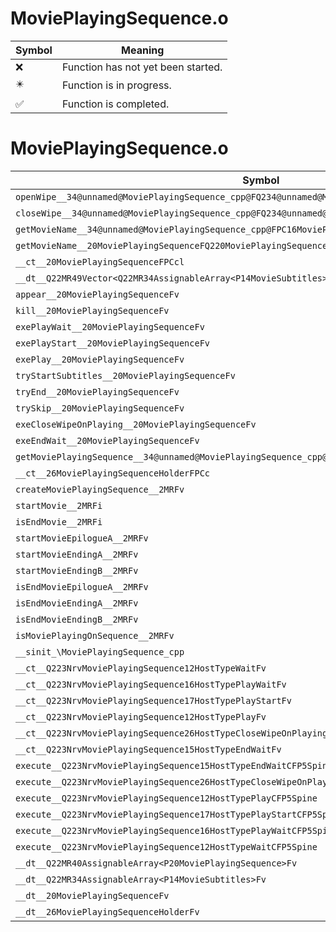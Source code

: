 # MoviePlayingSequence.o
| Symbol | Meaning 
| ------------- | ------------- 
| :x: | Function has not yet been started. 
| :eight_pointed_black_star: | Function is in progress. 
| :white_check_mark: | Function is completed. 


# MoviePlayingSequence.o
| Symbol | Decompiled? |
| ------------- | ------------- |
| `openWipe__34@unnamed@MoviePlayingSequence_cpp@FQ234@unnamed@MoviePlayingSequence_cpp@8WipeTypel` | :x: |
| `closeWipe__34@unnamed@MoviePlayingSequence_cpp@FQ234@unnamed@MoviePlayingSequence_cpp@8WipeTypel` | :x: |
| `getMovieName__34@unnamed@MoviePlayingSequence_cpp@FPC16MoviePlayingInfo` | :x: |
| `getMovieName__20MoviePlayingSequenceFQ220MoviePlayingSequence9MovieType` | :x: |
| `__ct__20MoviePlayingSequenceFPCcl` | :x: |
| `__dt__Q22MR49Vector<Q22MR34AssignableArray<P14MovieSubtitles>>Fv` | :x: |
| `appear__20MoviePlayingSequenceFv` | :x: |
| `kill__20MoviePlayingSequenceFv` | :x: |
| `exePlayWait__20MoviePlayingSequenceFv` | :x: |
| `exePlayStart__20MoviePlayingSequenceFv` | :x: |
| `exePlay__20MoviePlayingSequenceFv` | :x: |
| `tryStartSubtitles__20MoviePlayingSequenceFv` | :x: |
| `tryEnd__20MoviePlayingSequenceFv` | :x: |
| `trySkip__20MoviePlayingSequenceFv` | :x: |
| `exeCloseWipeOnPlaying__20MoviePlayingSequenceFv` | :x: |
| `exeEndWait__20MoviePlayingSequenceFv` | :x: |
| `getMoviePlayingSequence__34@unnamed@MoviePlayingSequence_cpp@Fi` | :x: |
| `__ct__26MoviePlayingSequenceHolderFPCc` | :x: |
| `createMoviePlayingSequence__2MRFv` | :x: |
| `startMovie__2MRFi` | :x: |
| `isEndMovie__2MRFi` | :x: |
| `startMovieEpilogueA__2MRFv` | :x: |
| `startMovieEndingA__2MRFv` | :x: |
| `startMovieEndingB__2MRFv` | :x: |
| `isEndMovieEpilogueA__2MRFv` | :x: |
| `isEndMovieEndingA__2MRFv` | :x: |
| `isEndMovieEndingB__2MRFv` | :x: |
| `isMoviePlayingOnSequence__2MRFv` | :x: |
| `__sinit_\MoviePlayingSequence_cpp` | :x: |
| `__ct__Q223NrvMoviePlayingSequence12HostTypeWaitFv` | :x: |
| `__ct__Q223NrvMoviePlayingSequence16HostTypePlayWaitFv` | :x: |
| `__ct__Q223NrvMoviePlayingSequence17HostTypePlayStartFv` | :x: |
| `__ct__Q223NrvMoviePlayingSequence12HostTypePlayFv` | :x: |
| `__ct__Q223NrvMoviePlayingSequence26HostTypeCloseWipeOnPlayingFv` | :x: |
| `__ct__Q223NrvMoviePlayingSequence15HostTypeEndWaitFv` | :x: |
| `execute__Q223NrvMoviePlayingSequence15HostTypeEndWaitCFP5Spine` | :x: |
| `execute__Q223NrvMoviePlayingSequence26HostTypeCloseWipeOnPlayingCFP5Spine` | :x: |
| `execute__Q223NrvMoviePlayingSequence12HostTypePlayCFP5Spine` | :x: |
| `execute__Q223NrvMoviePlayingSequence17HostTypePlayStartCFP5Spine` | :x: |
| `execute__Q223NrvMoviePlayingSequence16HostTypePlayWaitCFP5Spine` | :x: |
| `execute__Q223NrvMoviePlayingSequence12HostTypeWaitCFP5Spine` | :x: |
| `__dt__Q22MR40AssignableArray<P20MoviePlayingSequence>Fv` | :x: |
| `__dt__Q22MR34AssignableArray<P14MovieSubtitles>Fv` | :x: |
| `__dt__20MoviePlayingSequenceFv` | :x: |
| `__dt__26MoviePlayingSequenceHolderFv` | :x: |
